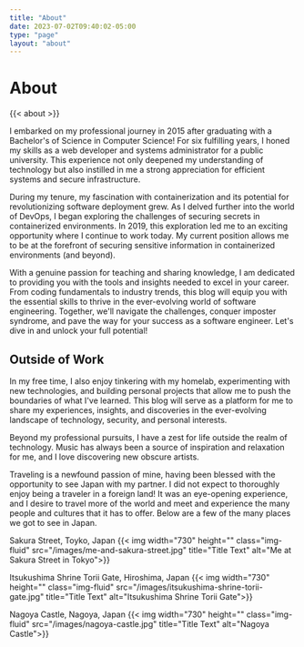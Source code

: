 ```yaml
---
title: "About"
date: 2023-07-02T09:40:02-05:00
type: "page"
layout: "about"
---
```

# About

{{< about >}}

I embarked on my professional journey in 2015 after graduating with a Bachelor's
of Science in Computer Science! For six fulfilling years, I honed my skills as
a web developer and systems administrator for a public university. This
experience not only deepened my understanding of technology but also instilled
in me a strong appreciation for efficient systems and secure infrastructure.

During my tenure, my fascination with containerization and its potential
for revolutionizing software deployment grew. As I delved further into
the world of DevOps, I began exploring the challenges of securing secrets
in containerized environments. In 2019, this exploration led me to an exciting
opportunity where I continue to work today. My current position allows me to
be at the forefront of securing sensitive information in containerized
environments (and beyond).

With a genuine passion for teaching and sharing knowledge, I am dedicated
to providing you with the tools and insights needed to excel in your career.
From coding fundamentals to industry trends, this blog will equip you with
the essential skills to thrive in the ever-evolving world of software
engineering. Together, we'll navigate the challenges, conquer imposter
syndrome, and pave the way for your success as a software engineer.
Let's dive in and unlock your full potential!

## Outside of Work

In my free time, I also enjoy tinkering with my homelab, experimenting with
new technologies, and building personal projects that allow me to push the
boundaries of what I've learned. This blog will serve as a platform for me
to share my experiences, insights, and discoveries in the ever-evolving
landscape of technology, security, and personal interests.

Beyond my professional pursuits, I have a zest for life outside the realm
of technology. Music has always been a source of inspiration and relaxation
for me, and I love discovering new obscure artists.

Traveling is a newfound passion of mine, having been blessed with the
opportunity to see Japan with my partner. I did not expect to thoroughly enjoy
being a traveler in a foreign land! It was an eye-opening experience, and I
desire to travel more of the world and meet and experience the many people and
cultures that it has to offer. Below are a few of the many places we got
to see in Japan.

Sakura Street, Toyko, Japan
{{< img
  width="730"
  height=""
  class="img-fluid"
  src="/images/me-and-sakura-street.jpg"
  title="Title Text" alt="Me at Sakura Street in Tokyo">}}

Itsukushima Shrine Torii Gate, Hiroshima, Japan
{{< img
  width="730"
  height=""
  class="img-fluid"
  src="/images/itsukushima-shrine-torii-gate.jpg"
  title="Title Text" alt="Itsukushima Shrine Torii Gate">}}

Nagoya Castle, Nagoya, Japan
{{< img
  width="730"
  height=""
  class="img-fluid"
  src="/images/nagoya-castle.jpg"
  title="Title Text" alt="Nagoya Castle">}}
